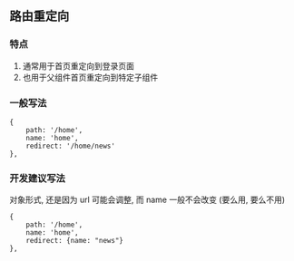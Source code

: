 ## 路由重定向

### 特点

1. 通常用于首页重定向到登录页面
2. 也用于父组件首页重定向到特定子组件



### 一般写法

```vue
{
    path: '/home',
    name: 'home',
    redirect: '/home/news'
},
```



### 开发建议写法 

对象形式, 还是因为 url 可能会调整, 而 name 一般不会改变 (要么用, 要么不用)

```vue
{
    path: '/home',
    name: 'home',
    redirect: {name: "news"}
},
```





